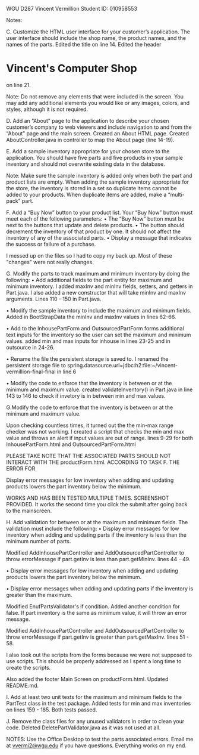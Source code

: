 WGU D287
Vincent Vermillion
Student ID:
010958553

Notes:

C.  Customize the HTML user interface for your customer’s application. The user interface should include the shop name, the product names, and the names of the parts.
Edited the title     <title>Vincent's Computer Shop</title> on line 14.
Edited the header     <h1>Vincent's Computer Shop</h1> on line 21.



Note: Do not remove any elements that were included in the screen. You may add any additional elements you would like or any images, colors, and styles, although it is not required.


D.  Add an “About” page to the application to describe your chosen customer’s company to web viewers and include navigation to and from the “About” page and the main screen.
Created an About HTML page.
Created AboutController.java in controller to map the About page (line 14-19).


E.  Add a sample inventory appropriate for your chosen store to the application. You should have five parts and five products in your sample inventory and should not overwrite existing data in the database.


Note: Make sure the sample inventory is added only when both the part and product lists are empty. When adding the sample inventory appropriate for the store, the inventory is stored in a set so duplicate items cannot be added to your products. When duplicate items are added, make a “multi-pack” part.

 
F.  Add a “Buy Now” button to your product list. Your “Buy Now” button must meet each of the following parameters:
•  The “Buy Now” button must be next to the buttons that update and delete products.
•  The button should decrement the inventory of that product by one. It should not affect the inventory of any of the associated parts.
•  Display a message that indicates the success or failure of a purchase.


I messed up on the files so I had to copy my back up. Most of these "changes" were not really changes.

G.  Modify the parts to track maximum and minimum inventory by doing the following:
•  Add additional fields to the part entity for maximum and minimum inventory.
I added maxInv and minInv fields, setters, and getters in Part.java.
I also added a new constructor that will take minInv and maxInv arguments. Lines 110 - 150 in Part.java.

•  Modify the sample inventory to include the maximum and minimum fields.
Added in BootStrapData the minInv and maxInv values in lines 62-66.

•  Add to the InhousePartForm and OutsourcedPartForm forms additional text inputs for the inventory so the user can set the maximum and minimum values.
added min and max inputs for inhouse in lines 23-25 and in outsource in 24-26.

•  Rename the file the persistent storage is saved to.
I renamed the persistent storage file to spring.datasource.url=jdbc:h2:file:~/vincent-vermillion-final-final in line 6

•  Modify the code to enforce that the inventory is between or at the minimum and maximum value.
created validateInventory() in Part.java in line 143 to 146 to check if invetory is in between min and max values.

G.Modify the code to enforce that the inventory is between or at the minimum and maximum value.

Upon checking countless times, it turned out the the min-max range checker was not working. 
I created a script that checks the min and max value and throws an alert if input values are out of range. lines 9-29 for both InhousePartForm.html and OutsourcedPartForm.html


PLEASE TAKE NOTE THAT THE ASSOCIATED PARTS SHOULD NOT INTERACT WITH THE productForm.html. ACCORDING TO TASK F. THE ERROR FOR

Display error messages for low inventory when adding and updating products lowers the part inventory below the minimum.

WORKS AND HAS BEEN TESTED MULTIPLE TIMES. SCREENSHOT PROVIDED. It works the second time you click the submit after going back to the mainscreen.

H.  Add validation for between or at the maximum and minimum fields. The validation must include the following:
•  Display error messages for low inventory when adding and updating parts if the inventory is less than the minimum number of parts.

Modified AddInhousePartController and AddOutsourcedPartController to throw errorMessage if part.getInv is less than part.getMinInv. lines 44 - 49.


•  Display error messages for low inventory when adding and updating products lowers the part inventory below the minimum.

•  Display error messages when adding and updating parts if the inventory is greater than the maximum.

Modified EnufPartsValidator's if condition. Added another condition for false. If part inventory is the same as minimum value, it will throw an error message.

Modified AddInhousePartController and AddOutsourcedPartController to throw errorMessage if part.getInv is greater than part.getMaxInv. lines 51 - 58.

I also took out the scripts from the forms because we were not supposed to use scripts. This should be properly addressed as I spent a long time to create the scripts.

Also added the footer Main Screen on productForm.html.
Updated README.md.


I.  Add at least two unit tests for the maximum and minimum fields to the PartTest class in the test package.
Added tests for min and max inventories on lines 159 - 185. Both tests passed.

J.  Remove the class files for any unused validators in order to clean your code.
Deleted DeletePartValidator.java as it was not used at all.

NOTES:
Use the Office Desktop to test the parts associated errors. Email me at vvermi2@wgu.edu if you have questions. Everything works on my end. 